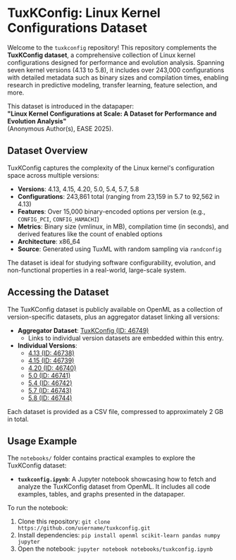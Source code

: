 # TuxKConfig: Linux Kernel Configurations Dataset

Welcome to the `tuxkconfig` repository! This repository complements the **TuxKConfig dataset**, a comprehensive collection of Linux kernel configurations designed for performance and evolution analysis. Spanning seven kernel versions (4.13 to 5.8), it includes over 243,000 configurations with detailed metadata such as binary sizes and compilation times, enabling research in predictive modeling, transfer learning, feature selection, and more.

This dataset is introduced in the datapaper:  
**"Linux Kernel Configurations at Scale: A Dataset for Performance and Evolution Analysis"**  
(Anonymous Author(s), EASE 2025).

## Dataset Overview

TuxKConfig captures the complexity of the Linux kernel's configuration space across multiple versions:
- **Versions**: 4.13, 4.15, 4.20, 5.0, 5.4, 5.7, 5.8
- **Configurations**: 243,861 total (ranging from 23,159 in 5.7 to 92,562 in 4.13)
- **Features**: Over 15,000 binary-encoded options per version (e.g., `CONFIG_PCI`, `CONFIG_HAMACHI`)
- **Metrics**: Binary size (vmlinux, in MB), compilation time (in seconds), and derived features like the count of enabled options
- **Architecture**: x86_64
- **Source**: Generated using TuxML with random sampling via `randconfig`

The dataset is ideal for studying software configurability, evolution, and non-functional properties in a real-world, large-scale system.

## Accessing the Dataset

The TuxKConfig dataset is publicly available on OpenML as a collection of version-specific datasets, plus an aggregator dataset linking all versions:
- **Aggregator Dataset**: [TuxKConfig (ID: 46749)](https://openml.org/d/46749)  
  - Links to individual version datasets are embedded within this entry.
- **Individual Versions**:
  - [4.13 (ID: 46738)](https://openml.org/d/46738)
  - [4.15 (ID: 46739)](https://openml.org/d/46739)
  - [4.20 (ID: 46740)](https://openml.org/d/46740)
  - [5.0 (ID: 46741)](https://openml.org/d/46741)
  - [5.4 (ID: 46742)](https://openml.org/d/46742)
  - [5.7 (ID: 46743)](https://openml.org/d/46743)
  - [5.8 (ID: 46744)](https://openml.org/d/46744)

Each dataset is provided as a CSV file, compressed to approximately 2 GB in total.

## Usage Example

The `notebooks/` folder contains practical examples to explore the TuxKConfig dataset:
- **`tuxkconfig.ipynb`**: A Jupyter notebook showcasing how to fetch and analyze the TuxKConfig dataset from OpenML. It includes all code examples, tables, and graphs presented in the datapaper.

To run the notebook:
1. Clone this repository: `git clone https://github.com/username/tuxkconfig.git`
2. Install dependencies: `pip install openml scikit-learn pandas numpy jupyter`
3. Open the notebook: `jupyter notebook notebooks/tuxkconfig.ipynb`

  
